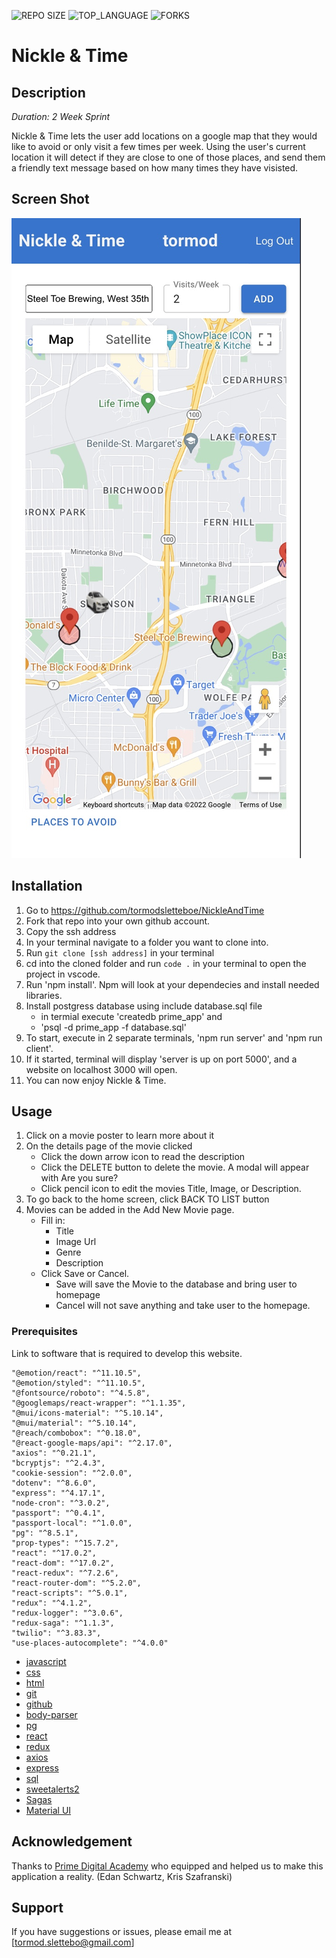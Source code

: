 


![REPO SIZE](https://img.shields.io/github/repo-size/scottbromander/the_marketplace.svg?style=flat-square)
![TOP_LANGUAGE](https://img.shields.io/github/languages/top/scottbromander/the_marketplace.svg?style=flat-square)
![FORKS](https://img.shields.io/github/forks/scottbromander/the_marketplace.svg?style=social)

# Nickle & Time

## Description

_Duration: 2 Week Sprint_

Nickle & Time lets the user add locations on a google map that they would like to avoid or only visit a few times per week. Using the user's current location it will detect if they are close to one of those places, and send them a friendly text message based on how many times they have visisted.



 


## Screen Shot

![Screenshot](public/nickletimeUI.jpeg)








## Installation


1. Go to https://github.com/tormodsletteboe/NickleAndTime
2. Fork that repo into your own github account.
3. Copy the ssh address
4. In your terminal navigate to a folder you want to clone into.
5. Run `git clone [ssh address]` in your terminal
6. cd into the cloned folder and run `code .` in your terminal to open the project in vscode.
7. Run 'npm install'. Npm will look at your dependecies and install needed libraries.
8. Install postgress database using include database.sql file
    -  in termial execute  'createdb prime_app' and 
    -  'psql -d prime_app -f database.sql'
9. To start, execute in 2 separate terminals, 'npm run server' and 'npm run client'.
10. If it started, terminal will display 'server is up on port 5000', and a website on localhost 3000 will open.
11. You can now enjoy Nickle & Time.

## Usage


1. Click on a movie poster to learn more about it
2. On the details page of the movie clicked
    - Click the down arrow icon to read the description
    - Click the DELETE button to delete the movie. A modal will appear with Are you sure?
    - Click pencil icon to edit the movies Title, Image, or Description.
3. To go back to the home screen, click BACK TO LIST button
4. Movies can be added in the Add New Movie page.
    - Fill in: 
        - Title
        - Image Url
        - Genre
        - Description
     - Click Save or Cancel.
        - Save will save the Movie to the database and bring user to homepage
        - Cancel will not save anything and take user to the homepage.
     


### Prerequisites

Link to software that is required to develop this website.

    "@emotion/react": "^11.10.5",
    "@emotion/styled": "^11.10.5",
    "@fontsource/roboto": "^4.5.8",
    "@googlemaps/react-wrapper": "^1.1.35",
    "@mui/icons-material": "^5.10.14",
    "@mui/material": "^5.10.14",
    "@reach/combobox": "^0.18.0",
    "@react-google-maps/api": "^2.17.0",
    "axios": "^0.21.1",
    "bcryptjs": "^2.4.3",
    "cookie-session": "^2.0.0",
    "dotenv": "^8.6.0",
    "express": "^4.17.1",
    "node-cron": "^3.0.2",
    "passport": "^0.4.1",
    "passport-local": "^1.0.0",
    "pg": "^8.5.1",
    "prop-types": "^15.7.2",
    "react": "^17.0.2",
    "react-dom": "^17.0.2",
    "react-redux": "^7.2.6",
    "react-router-dom": "^5.2.0",
    "react-scripts": "^5.0.1",
    "redux": "^4.1.2",
    "redux-logger": "^3.0.6",
    "redux-saga": "^1.1.3",
    "twilio": "^3.83.3",
    "use-places-autocomplete": "^4.0.0"
- [javascript](https://www.javascript.com/)
- [css]()
- [html]()
- [git](https://git-scm.com/)
- [github](https://github.com/)
- [body-parser](https://www.npmjs.com/package/body-parser)
- [pg](https://node-postgres.com/)
- [react](https://reactjs.org/)
- [redux](https://redux.js.org/)
- [axios](https://axios-http.com/)
- [express](https://expressjs.com/)
- [sql](https://www.mysql.com/)
- [sweetalerts2](https://sweetalert2.github.io/)
- [Sagas](https://redux-saga.js.org/)
- [Material UI](https://mui.com/)


## Acknowledgement
Thanks to [Prime Digital Academy](www.primeacademy.io) who equipped and helped us to make this application a reality. (Edan Schwartz, Kris Szafranski)

## Support
If you have suggestions or issues, please email me at [tormod.slettebo@gmail.com] 

